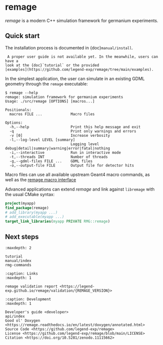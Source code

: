 # remage

_remage_ is a modern C++ simulation framework for germanium experiments.

## Quick start

The installation process is documented in {doc}`manual/install`.

```{warning}
 A proper user guide is not available yet. In the meanwhile, users can have a
look at the {doc}`tutorial` or the provided
[examples](https://github.com/legend-exp/remage/tree/main/examples).
```

In the simplest application, the user can simulate in an existing GDML geometry
through the `remage` executable:

```console
$ remage --help
remage: simulation framework for germanium experiments
Usage: ./src/remage [OPTIONS] [macros...]

Positionals:
  macros FILE ...             Macro files

Options:
  -h,--help                   Print this help message and exit
  -q                          Print only warnings and errors
  -v [0]                      Increase verbosity
  -l,--log-level LEVEL [summary]
                              Logging level debug|detail|summary|warning|error|fatal|nothing
  -i,--interactive            Run in interactive mode
  -t,--threads INT            Number of threads
  -g,--gdml-files FILE ...    GDML files
  -o,--output-file FILE       Output file for detector hits
```

Macro files can use all available upstream Geant4 macro commands, as well as the
[remage macro interface](./rmg-commands)

Advanced applications can extend _remage_ and link against `libremage` with the
usual CMake syntax:

```cmake
project(myapp)
find_package(remage)
# add_library(myapp ...)
# add_executable(myapp ...)
target_link_libraries(myapp PRIVATE RMG::remage)
```

## Next steps

```{toctree}
:maxdepth: 2

tutorial
manual/index
rmg-commands
```

```{toctree}
:caption: Links
:maxdepth: 1

remage validation report <https://legend-exp.github.io/remage/validation/{REMAGE_VERSION}>
```

```{toctree}
:caption: Development
:maxdepth: 1

Developer's guide <developer>
api/index
Good ol' Doxygen <https://remage.readthedocs.io/en/latest/doxygen/annotated.html>
Source Code <https://github.com/legend-exp/remage>
License <https://github.com/legend-exp/remage/blob/main/LICENSE>
Citation <https://doi.org/10.5281/zenodo.11115662>
```
